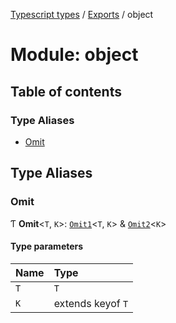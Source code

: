 [Typescript types](../index.md) / [Exports](../modules.md) / object

# Module: object

## Table of contents

### Type Aliases

- [Omit](object.md#omit)

## Type Aliases

### Omit

Ƭ **Omit**<`T`, `K`\>: [`Omit1`](object_internal.md#omit1)<`T`, `K`\> & [`Omit2`](object_internal.md#omit2)<`K`\>

#### Type parameters

| Name | Type |
| :------ | :------ |
| `T` | `T` |
| `K` | extends keyof `T` |

